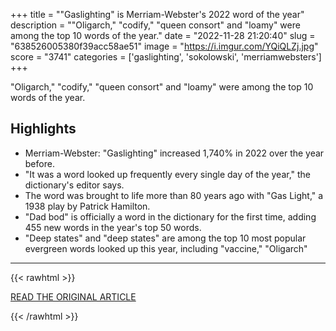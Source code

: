 +++
title = "\"Gaslighting\" is Merriam-Webster's 2022 word of the year"
description = "\"Oligarch,\" \"codify,\" \"queen consort\" and \"loamy\" were among the top 10 words of the year."
date = "2022-11-28 21:20:40"
slug = "638526005380f39acc58ae51"
image = "https://i.imgur.com/YQiQLZj.jpg"
score = "3741"
categories = ['gaslighting', 'sokolowski', 'merriamwebsters']
+++

\"Oligarch,\" \"codify,\" \"queen consort\" and \"loamy\" were among the top 10 words of the year.

## Highlights

- Merriam-Webster: "Gaslighting" increased 1,740% in 2022 over the year before.
- "It was a word looked up frequently every single day of the year," the dictionary's editor says.
- The word was brought to life more than 80 years ago with "Gas Light," a 1938 play by Patrick Hamilton.
- "Dad bod" is officially a word in the dictionary for the first time, adding 455 new words in the year's top 50 words.
- "Deep states" and "deep states" are among the top 10 most popular evergreen words looked up this year, including "vaccine," "Oligarch"

---

{{< rawhtml >}}
  <p class="article-category">
    <a target="_blank" href="https://www.cbsnews.com/news/merriam-webster-word-of-year-2022-gaslighting/">READ THE ORIGINAL ARTICLE</a>
  </p>
{{< /rawhtml >}}
